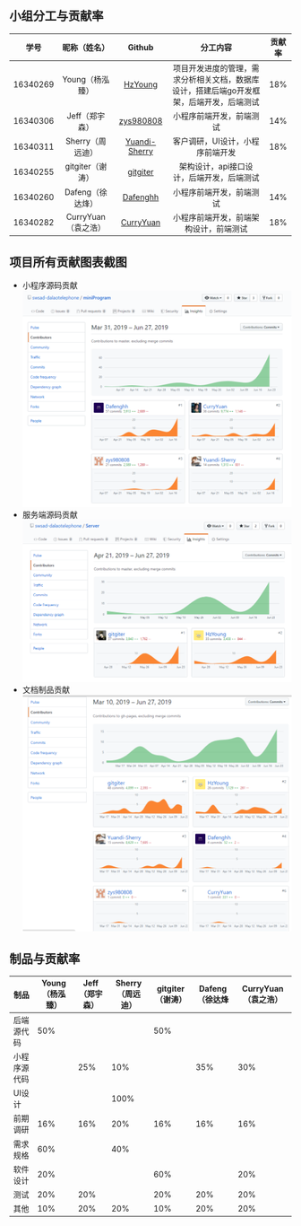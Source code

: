 ## 小组分工与贡献率

|学号|昵称（姓名）|Github|分工内容|贡献率|
|:--:|:--:|:--:|:--:|:--:|
|16340269|Young（杨泓臻）|[HzYoung](https://github.com/HzYoung)|项目开发进度的管理，需求分析相关文档，数据库设计，搭建后端go开发框架，后端开发，后端测试|18%|
|16340306|Jeff（郑宇森）|[zys980808](https://github.com/zys980808)|小程序前端开发，前端测试|14%|
|16340311|Sherry（周远迪）|[Yuandi-Sherry](https://github.com/Yuandi-Sherry)|客户调研，UI设计，小程序前端开发|18%|
|16340255|gitgiter（谢涛）|[gitgiter](https://github.com/gitgiter)|架构设计，api接口设计，后端开发，后端测试||
|16340260|Dafeng（徐达烽）|[Dafenghh](https://github.com/Dafenghh)|小程序前端开发，前端测试|14%|
|16340282|CurryYuan（袁之浩）|[CurryYuan](https://github.com/CurryYuan)|小程序前端开发，前端架构设计，前端测试|18%|



## 项目所有贡献图表截图
- 小程序源码贡献
![小程序源码贡献](images/weApp-contribution.PNG)
- 服务端源码贡献
![服务端源码贡献](images/server-contribution.PNG)
- 文档制品贡献
![文档制品贡献](images/docs-contribution.PNG)


## 制品与贡献率

| 制品       | Young（杨泓臻） | Jeff（郑宇森） | Sherry（周远迪） |gitgiter（谢涛） | Dafeng（徐达烽| CurryYuan（袁之浩） |
| ---------- | ---- | ------ | ------ | ------ | ------ | ------ |
| 后端源代码  | 50% |    |   |  50%  |   |    |
| 小程序源代码  |   |  25%  |  10% |   | 35%  |  30%  |
| UI设计   |   |     | 100%   |  |    |   |
| 前期调研   | 16%  |  16%    | 20%    |  16%     | 16%    | 16%    |
| 需求规格 | 60%  |  | 40%  |   |     |    |
| 软件设计 |  20% |  | | 60%|   | 20%|
| 测试 | 20% | 20% |   | 20% | 20% | 20%|
| 其他 | 10% | 20% | 20% | 10% | 20%| 20%| 
